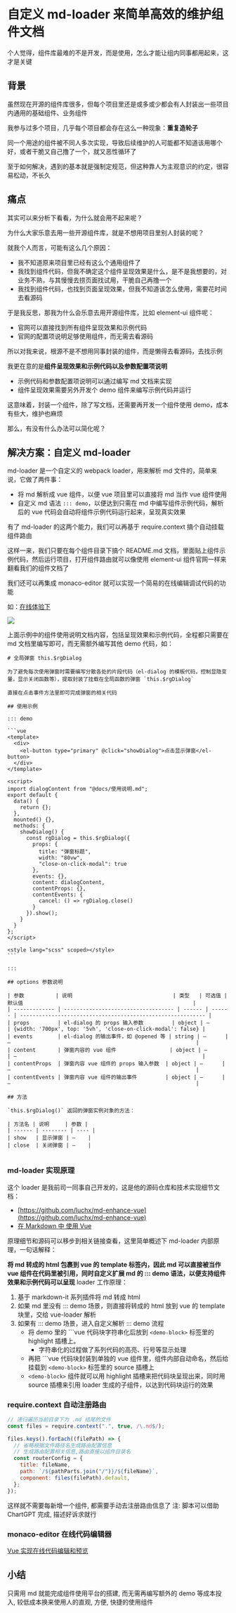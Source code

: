 # 自定义 md-loader 来简单高效的维护组件文档

个人觉得，组件库最难的不是开发，而是使用，怎么才能让组内同事都用起来，这才是关键

## 背景

虽然现在开源的组件库很多，但每个项目里还是或多或少都会有人封装出一些项目内通用的基础组件、业务组件

我参与过多个项目，几乎每个项目都会存在这么一种现象：**重复造轮子**

同一个用途的组件被不同人多次实现，导致后续维护的人可能都不知道该用哪个好，或者干脆又自己撸了一个，就又恶性循环了

至于如何解决，遇到的基本就是强制定规范，但这种靠人为主观意识的约定，很容易松动，不长久

## 痛点

其实可以来分析下看看，为什么就会用不起来呢？

为什么大家乐意去用一些开源组件库，就是不想用项目里别人封装的呢？

就我个人而言，可能有这么几个原因：

- 我不知道原来项目里已经有这么个通用组件了
- 我找到组件代码，但我不确定这个组件呈现效果是什么，是不是我想要的，对业务不熟，与其慢慢去捞页面找试用，干脆自己再撸一个
- 我找到组件代码，也找到页面呈现效果，但我不知道该怎么使用，需要花时间去看源码

于是我反思，那我为什么会乐意去用开源组件库，比如 element-ui 组件呢：

- 官网可以直接找到所有组件呈现效果和示例代码
- 官网的配置项说明足够使用组件，而无需去看源码

所以对我来说，根源不是不想用同事封装的组件，而是懒得去看源码，去找示例

我更在意的是**组件呈现效果和示例代码以及参数配置项说明**

- 示例代码和参数配置项说明可以通过编写 md 文档来实现
- 组件呈现效果需要另外开发个 demo 组件来编写示例代码并运行

这意味着，封装一个组件，除了写文档，还需要再开发一个组件使用 demo，成本有些大，维护也麻烦

那么，有没有什么办法可以简化呢？

## 解决方案：自定义 md-loader

md-loader 是一个自定义的 webpack loader，用来解析 md 文件的，简单来说，它做了两件事：

- 将 md 解析成 vue 组件，以便 vue 项目里可以直接将 md 当作 vue 组件使用
- 自定义 md 语法 `::: demo`，以便达到只需在 md 中编写组件示例代码，解析后的 vue 代码会自动将组件示例代码运行起来，呈现真实效果

有了 md-loader 的这两个能力，我们可以再基于 require.context 搞个自动挂载组件路由

这样一来，我们只要在每个组件目录下搞个 README.md 文档，里面贴上组件示例代码，然后运行项目，打开组件路由就可以像使用 element-ui 组件官网一样来翻看我们的组件文档了

我们还可以再集成 monaco-editor 就可以实现一个简易的在线编辑调试代码的功能

如：[在线体验下](http://59.110.12.45:9002/#/rgui/%E5%85%A8%E5%B1%80%E5%BC%B9%E7%AA%97)

![](./images/uidocdemo.gif)

上面示例中的组件使用说明文档内容，包括呈现效果和示例代码，全程都只需要在 md 文档里编写即可，而无需额外编写其他 demo 代码，如：

````
# 全局弹窗 this.$rgDialog

为了避免每次使用弹窗时需要编写分散各处的片段代码（el-dialog 的模板代码，控制显隐变量，显示关闭函数等），提取封装了挂载在全局函数的弹窗 `this.$rgDialog`

直接在点击事件方法里即可完成弹窗的相关代码

## 使用示例

::: demo

```vue
<template>
  <div>
    <el-button type="primary" @click="showDialog">点击显示弹窗</el-button>
  </div>
</template>

<script>
import dialogContent from "@docs/使用说明.md";
export default {
  data() {
    return {};
  },
  mounted() {},
  methods: {
    showDialog() {
      const rgDialog = this.$rgDialog({
        props: {
          title: "弹窗标题",
          width: "80vw",
          "close-on-click-modal": true
        },
        events: {},
        content: dialogContent,
        contentProps: {},
        contentEvents: {
          cancel: () => rgDialog.close()
        }
      }).show();
    }
  }
};
</script>

<style lang="scss" scoped></style>
```

:::

## options 参数说明

| 参数          | 说明                                | 类型   | 可选值 | 默认值                                                      |
| ------------- | ----------------------------------- | ------ | ------ | ----------------------------------------------------------- |
| props         | el-dialog 的 props 输入参数         | object | —      | {width: '700px', top: '5vh', 'close-on-click-modal': false} |
| events        | el-dialog 的输出事件，如 @opened 等 | string | —      | —                                                           |
| content       | 弹窗内容的 vue 组件                 | object | —      | —                                                           |
| contentProps  | 弹窗内容 vue 组件的 props 输入参数  | object | —      | —                                                           |
| contentEvents | 弹窗内容 vue 组件的输出事件         | object | —      | —                                                           |

## 方法

`this.$rgDialog()` 返回的弹窗实例对象的方法：

| 方法名 | 说明     | 参数 |
| ------ | -------- | ---- |
| show   | 显示弹窗 | —    |
| close  | 关闭弹窗 | —    |


````

### md-loader 实现原理

这个 loader 是我前司一同事自己开发的，这是他的源码仓库和技术实现细节文档：

- [https://github.com/luchx/md-enhance-vue](https://github.com/luchx/md-enhance-vue)
- [在 Markdown 中 使用 Vue](https://www.yuque.com/luchx/ziwg5m/df00sl)

原理细节和源码可以移步到相关链接查看，这里简单概述下 md-loader 内部原理，一句话解释：

**将 md 转成的 html 包裹到 vue 的 template 标签内，因此 md 可以直接被当作 vue 组件在代码里被引用，同时自定义扩展 md 的 ::: demo 语法，以便支持组件效果和示例代码可以呈现**
loader 工作原理：

1. 基于 markdown-it 系列插件将 md 转成 html
2. 如果 md 里没有 ::: demo 场景，则直接将转成的 html 放到 vue 的 template 块里，交给 vue-loader 解析
3. 如果有 ::: demo 场景，进入自定义解析 ::: demo 流程
   - 将 demo 里的 ```vue 代码块字符串化后放到 `<demo-block>` 标签里的 highlight 插槽上。
     - 字符串化的过程做了系列代码的高亮、行号等显示处理
   - 再把 ```vue 代码块封装到单独的 vue 组件里，组件内部自动命名，然后给挂载到 `<demo-block>` 标签里的 source 插槽上
   - `<demo-block>` 组件就可以用 highlight 插槽来把代码块呈现出来，同时用 source 插槽来引用 loader 生成的子组件，以达到代码块运行的效果

### require.context 自动注册路由

```js
// 递归遍历当前目录下为 .md 结尾的文件
const files = require.context(".", true, /\.md$/);

files.keys().forEach((filePath) => {
  // 省略根据文件路径名生成路由配置信息
  // 生成路由配置相关信息,路由直接以组件目录名
  const routerConfig = {
    title: fileName,
    path: `/${pathParts.join("/")}/${fileName}`,
    component: files(filePath).default,
  };
});
```

这样就不需要每新增一个组件, 都需要手动去注册路由信息了
注: 脚本可以借助 ChartGPT 完成, 描述好诉求就行

### monaco-editor 在线代码编辑器

[Vue 实现在线代码编辑和预览](https://www.yuque.com/luchx/ziwg5m/ryqc71)

## 小结

只需用 md 就能完成组件使用平台的搭建, 而无需再编写额外的 demo 等成本投入, 较低成本换来使用人的直观, 方便, 快捷的使用组件
